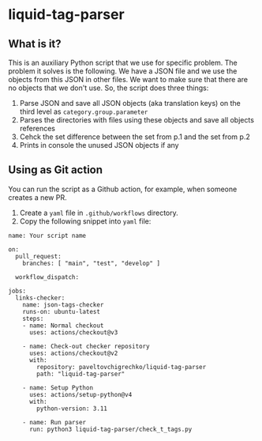 # liquid-tag-parser

## What is it? 

This is an auxiliary Python script that we use for specific problem. The problem it solves is the following. We have a JSON file and we use the objects from this JSON in other files. We want to make sure that there are no objects that we don't use.
So, the script does three things:
1. Parse JSON and save all JSON objects (aka translation keys) on the third level as `category.group.parameter`
2. Parses the directories with files using these objects and save all objects references
3. Cehck the set difference between the set from p.1 and the set from p.2
4. Prints in console the unused JSON objects if any

## Using as Git action

You can run the script as a Github action, for example, when someone creates a new PR.

1. Create a `yaml` file in `.github/workflows` directory.
2. Copy the following snippet into `yaml` file:
```
name: Your script name

on: 
  pull_request:    
    branches: [ "main", "test", "develop" ]

  workflow_dispatch:

jobs:
  links-checker:
    name: json-tags-checker
    runs-on: ubuntu-latest
    steps:
    - name: Normal checkout
      uses: actions/checkout@v3
      
    - name: Check-out checker repository
      uses: actions/checkout@v2
      with:
        repository: paveltovchigrechko/liquid-tag-parser
        path: "liquid-tag-parser"
        
    - name: Setup Python
      uses: actions/setup-python@v4
      with:
        python-version: 3.11

    - name: Run parser
      run: python3 liquid-tag-parser/check_t_tags.py      
``` 

